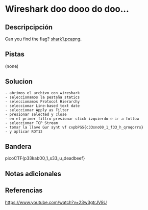 #  Wireshark doo dooo do doo...
## Descripcipción
Can you find the flag? [shark1.pcapng](https://mercury.picoctf.net/static/ea41c400c3c7b4a63406e5e607d362ab/shark1.pcapng).
## Pistas
(none)
## Solucion
```
- abrimos el archivo con wireshark
- seleccionamos la pestaña statics
- seleccionamos Protocol Hierarchy
- seleccionar Line-based text date
- seleccionar Apply as Filter
- presionar selected y close
- en el primer filtro presionar click izquierdo e ir a follow
- seleccionar TCP Stream
- tomar la llave Gur synt vf cvpbPGS{c33xno00_1_f33_h_qrnqorrs}
- y aplicar ROT13
```
## Bandera
picoCTF{p33kab00_1_s33_u_deadbeef}

## Notas adicionales
## Referencias
https://www.youtube.com/watch?v=23w3gtrJV9U
